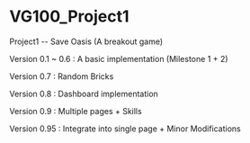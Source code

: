 # VG100_Project1
Project1 -- Save Oasis (A breakout game)

Version 0.1 ~ 0.6 : A basic implementation (Milestone 1 + 2)

Version 0.7 : Random Bricks

Version 0.8 : Dashboard implementation

Version 0.9 : Multiple pages + Skills

Version 0.95 : Integrate into single page + Minor Modifications

